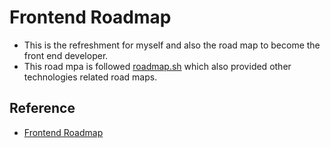 # Frontend Roadmap
- This is the refreshment for myself and also the road map to become the front end developer.
- This road mpa is followed [roadmap.sh](https://roadmap.sh/) which also provided other technologies related road maps.

## Reference
- [Frontend Roadmap](https://roadmap.sh/frontend)